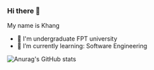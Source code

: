 ### Hi there 👋
My name is Khang
- 🔭 I'm undergraduate FPT university
- 🌱 I’m currently learning: Software Engineering 

![Anurag's GitHub stats](https://github-readme-stats.vercel.app/api?username=khangnt0203&show_icons=true&theme=radical)
<!--
**khangnt0203/khangnt0203** is a ✨ _special_ ✨ repository because its `README.md` (this file) appears on your GitHub profile.

Here are some ideas to get you started:

- 🔭 I’m currently working on ...
- 🌱 I’m currently learning ...
- 👯 I’m looking to collaborate on ...
- 🤔 I’m looking for help with ...
- 💬 Ask me about ...
- 📫 How to reach me: ...
- 😄 Pronouns: ...
- ⚡ Fun fact: ...
-->
